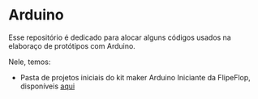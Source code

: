 # Arduino
Esse repositório é dedicado para alocar alguns códigos usados na elaboraço de protótipos com Arduino. 

Nele, temos:

* Pasta de projetos iniciais do kit maker Arduino Iniciante da FlipeFlop, disponíveis [aqui](https://www.filipeflop.com/universidade/kit-maker-arduino/introducao/)
